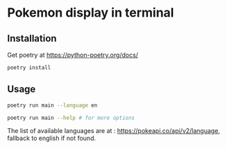 # Pokemon display in terminal


## Installation

Get poetry at https://python-poetry.org/docs/

```bash
poetry install
```

## Usage

```bash
poetry run main --language en

poetry run main --help # for more options
```

The list of available languages are at : https://pokeapi.co/api/v2/language, fallback to english if not found.
